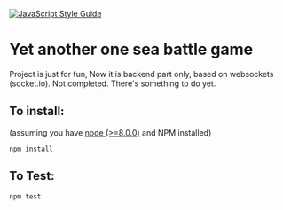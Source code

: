 [![JavaScript Style Guide](https://cdn.rawgit.com/standard/standard/master/badge.svg)](https://github.com/standard/standard)


# Yet another one sea battle game

Project is just for fun, Now it is backend part only, based on websockets (socket.io).
Not completed. There's something to do yet.

## To install:
(assuming you have [node (>=8.0.0)](http://nodejs.org/) and NPM installed)

`npm install`

## To Test:
`npm test`
